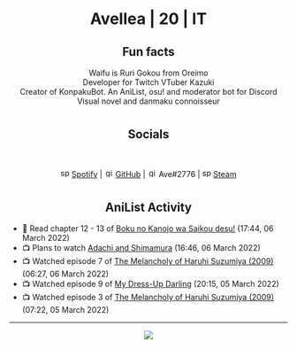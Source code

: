 <h1 align="center">
Avellea | 20 | IT
</h1>



<h2 align="center">
Fun facts
</h2>

<p align="center">
Waifu is Ruri Gokou from Oreimo<br>
Developer for Twitch VTuber Kazuki<br>
Creator of KonpakuBot. An AniList, osu! and moderator bot for Discord<br>
Visual novel and danmaku connoisseur
</p>

<h1>
<h2 align="center">Socials</h2>
<br>
<p align="center">
<img src="https://open.scdn.co/cdn/images/favicon.5cb2bd30.ico" alt="spotify logo" width="16"> <a href="https://open.spotify.com/user/2r8tkjt7qlh7uo7k06z43t63a">Spotify</a> | <img src="https://github.com/fluidicon.png" alt="github logo" width="16"> <a href="https://github.com/Avellea">GitHub</a> | <img src="https://i.imgur.com/ywxedYu.png" alt="github logo" width="16"> Ave#2776 | <img src="https://store.steampowered.com/favicon.ico" alt="spotify logo" width="16"> <a href="https://steamcommunity.com/id/Avellea/">Steam</a>
</p>
<h1>

<h2 align="center">AniList Activity</h2>

<!-- ANILIST_ACTIVITY:start -->

-   📖 Read chapter 12 - 13 of [Boku no Kanojo wa Saikou desu!](https://anilist.co/manga/100319) (17:44, 06 March 2022)
-   📺 Plans to watch [Adachi and Shimamura](https://anilist.co/anime/109287) (16:46, 06 March 2022)
-   📺 Watched episode 7 of [The Melancholy of Haruhi Suzumiya (2009)](https://anilist.co/anime/4382) (06:27, 06 March 2022)
-   📺 Watched episode 9 of [My Dress-Up Darling](https://anilist.co/anime/132405) (20:15, 05 March 2022)
-   📺 Watched episode 3 of [The Melancholy of Haruhi Suzumiya (2009)](https://anilist.co/anime/4382) (07:22, 05 March 2022)

<!-- ANILIST_ACTIVITY:end -->


---



<p align="center">
<img src="https://i.pinimg.com/originals/5f/95/04/5f9504eb5a7d27ec7a6121b9e9aa48b3.gif">
<p>
